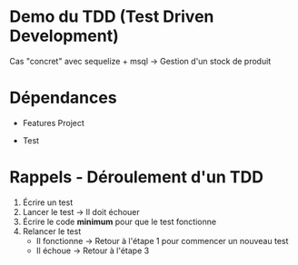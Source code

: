 # Demo du TDD (Test Driven Development)
Cas "concret" avec sequelize + msql → Gestion d'un stock de produit

# Dépendances
- Features Project

- Test

# Rappels - Déroulement d'un TDD
1) Écrire un test
2) Lancer le test -> Il doit échouer
3) Écrire le code **minimum** pour que le test fonctionne
4) Relancer le test
    - Il fonctionne -> Retour à l'étape 1 pour commencer un nouveau test
    - Il échoue -> Retour à l'étape 3